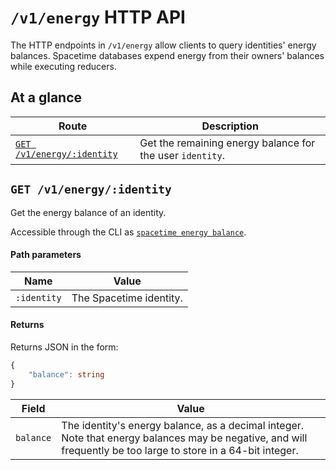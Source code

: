 # `/v1/energy` HTTP API

The HTTP endpoints in `/v1/energy` allow clients to query identities' energy balances. Spacetime databases expend energy from their owners' balances while executing reducers.

## At a glance

| Route                                               | Description                                               |
| --------------------------------------------------- | --------------------------------------------------------- |
| [`GET /v1/energy/:identity`](#get-v1energyidentity) | Get the remaining energy balance for the user `identity`. |

## `GET /v1/energy/:identity`

Get the energy balance of an identity.

Accessible through the CLI as [`spacetime energy balance`](/docs/cli-reference#spacetime-energy-balance).

#### Path parameters

| Name        | Value                   |
| ----------- | ----------------------- |
| `:identity` | The Spacetime identity. |

#### Returns

Returns JSON in the form:

```typescript
{
    "balance": string
}
```

| Field     | Value                                                                                                                                                          |
| --------- | -------------------------------------------------------------------------------------------------------------------------------------------------------------- |
| `balance` | The identity's energy balance, as a decimal integer. Note that energy balances may be negative, and will frequently be too large to store in a 64-bit integer. |
